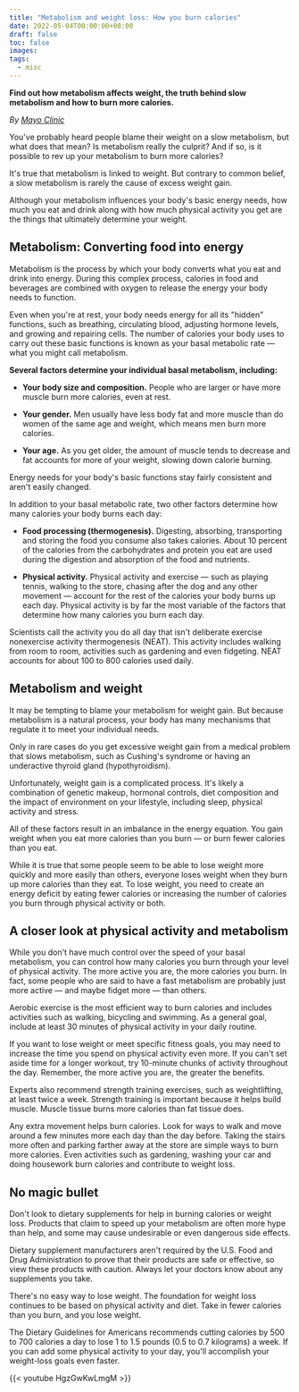 ```yaml
---
title: "Metabolism and weight loss: How you burn calories"
date: 2022-05-04T00:00:00+08:00
draft: false
toc: false
images: 
tags:
  - misc
---
```




__Find out how metabolism affects weight, the truth behind slow metabolism and how to burn more calories.__

_By [Mayo Clinic](https://www.mayoclinic.org/healthy-lifestyle/weight-loss/in-depth/metabolism/art-20046508#:~:text=Several%20factors%20determine%20your%20individual,more%20calories%2C%20even%20at%20rest.)_

You've probably heard people blame their weight on a slow metabolism, but what does that mean? Is metabolism really the culprit? And if so, is it possible to rev up your metabolism to burn more calories?

It's true that metabolism is linked to weight. But contrary to common belief, a slow metabolism is rarely the cause of excess weight gain.

Although your metabolism influences your body's basic energy needs, how much you eat and drink along with how much physical activity you get are the things that ultimately determine your weight.

## Metabolism: Converting food into energy
Metabolism is the process by which your body converts what you eat and drink into energy. During this complex process, calories in food and beverages are combined with oxygen to release the energy your body needs to function.

Even when you're at rest, your body needs energy for all its "hidden" functions, such as breathing, circulating blood, adjusting hormone levels, and growing and repairing cells. The number of calories your body uses to carry out these basic functions is known as your basal metabolic rate — what you might call metabolism.

__Several factors determine your individual basal metabolism, including:__

- __Your body size and composition.__ People who are larger or have more muscle burn more calories, even at rest.

- __Your gender.__ Men usually have less body fat and more muscle than do women of the same age and weight, which means men burn more calories.

- __Your age.__ As you get older, the amount of muscle tends to decrease and fat accounts for more of your weight, slowing down calorie burning.

Energy needs for your body's basic functions stay fairly consistent and aren't easily changed.

In addition to your basal metabolic rate, two other factors determine how many calories your body burns each day:

- __Food processing (thermogenesis).__ Digesting, absorbing, transporting and storing the food you consume also takes calories. About 10 percent of the calories from the carbohydrates and protein you eat are used during the digestion and absorption of the food and nutrients.

- __Physical activity.__ Physical activity and exercise — such as playing tennis, walking to the store, chasing after the dog and any other movement — account for the rest of the calories your body burns up each day. Physical activity is by far the most variable of the factors that determine how many calories you burn each day.

Scientists call the activity you do all day that isn't deliberate exercise nonexercise activity thermogenesis (NEAT). This activity includes walking from room to room, activities such as gardening and even fidgeting. NEAT accounts for about 100 to 800 calories used daily.

## Metabolism and weight
It may be tempting to blame your metabolism for weight gain. But because metabolism is a natural process, your body has many mechanisms that regulate it to meet your individual needs.

Only in rare cases do you get excessive weight gain from a medical problem that slows metabolism, such as Cushing's syndrome or having an underactive thyroid gland (hypothyroidism).

Unfortunately, weight gain is a complicated process. It's likely a combination of genetic makeup, hormonal controls, diet composition and the impact of environment on your lifestyle, including sleep, physical activity and stress.

All of these factors result in an imbalance in the energy equation. You gain weight when you eat more calories than you burn — or burn fewer calories than you eat.

While it is true that some people seem to be able to lose weight more quickly and more easily than others, everyone loses weight when they burn up more calories than they eat. To lose weight, you need to create an energy deficit by eating fewer calories or increasing the number of calories you burn through physical activity or both.

## A closer look at physical activity and metabolism
While you don't have much control over the speed of your basal metabolism, you can control how many calories you burn through your level of physical activity. The more active you are, the more calories you burn. In fact, some people who are said to have a fast metabolism are probably just more active — and maybe fidget more — than others.

Aerobic exercise is the most efficient way to burn calories and includes activities such as walking, bicycling and swimming. As a general goal, include at least 30 minutes of physical activity in your daily routine.

If you want to lose weight or meet specific fitness goals, you may need to increase the time you spend on physical activity even more. If you can't set aside time for a longer workout, try 10-minute chunks of activity throughout the day. Remember, the more active you are, the greater the benefits.

Experts also recommend strength training exercises, such as weightlifting, at least twice a week. Strength training is important because it helps build muscle. Muscle tissue burns more calories than fat tissue does.

Any extra movement helps burn calories. Look for ways to walk and move around a few minutes more each day than the day before. Taking the stairs more often and parking farther away at the store are simple ways to burn more calories. Even activities such as gardening, washing your car and doing housework burn calories and contribute to weight loss.

## No magic bullet
Don't look to dietary supplements for help in burning calories or weight loss. Products that claim to speed up your metabolism are often more hype than help, and some may cause undesirable or even dangerous side effects.

Dietary supplement manufacturers aren't required by the U.S. Food and Drug Administration to prove that their products are safe or effective, so view these products with caution. Always let your doctors know about any supplements you take.

There's no easy way to lose weight. The foundation for weight loss continues to be based on physical activity and diet. Take in fewer calories than you burn, and you lose weight.

The Dietary Guidelines for Americans recommends cutting calories by 500 to 700 calories a day to lose 1 to 1.5 pounds (0.5 to 0.7 kilograms) a week. If you can add some physical activity to your day, you'll accomplish your weight-loss goals even faster.

{{< youtube HgzGwKwLmgM >}}
